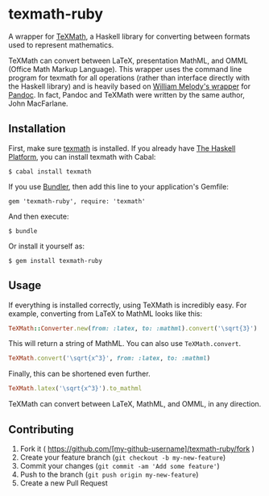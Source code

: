# texmath-ruby

A wrapper for [TeXMath](https://github.com/jgm/texmath), a Haskell library for
converting between formats used to represent mathematics.

TeXMath can convert between LaTeX, presentation MathML, and OMML (Office Math
Markup Language). This wrapper uses the command line program for texmath for
all operations (rather than interface directly with the Haskell library) and is
heavily based on [William Melody's
wrapper](https://github.com/alphabetum/pandoc-ruby) for
[Pandoc](https://github.com/jgm/pandoc). In fact, Pandoc and TeXMath were
written by the same author, John MacFarlane.

## Installation

First, make sure [texmath](https://github.com/jgm/texmath) is installed. If you
already have [The Haskell Platform](https://www.haskell.org/platform/), you can
install texmath with Cabal:

    $ cabal install texmath

If you use [Bundler](http://bundler.io), then add this line to your
application's Gemfile:

    gem 'texmath-ruby', require: 'texmath'

And then execute:

    $ bundle

Or install it yourself as:

    $ gem install texmath-ruby

## Usage

If everything is installed correctly, using TeXMath is incredibly easy. For
example, converting from LaTeX to MathML looks like this:

```ruby
TeXMath::Converter.new(from: :latex, to: :mathml).convert('\sqrt{3}')
```

This will return a string of MathML. You can also use `TeXMath.convert`.

```ruby
TeXMath.convert('\sqrt{x^3}', from: :latex, to: :mathml)
```

Finally, this can be shortened even further.

```ruby
TeXMath.latex('\sqrt{x^3}').to_mathml
```

TeXMath can convert between LaTeX, MathML, and OMML, in any direction.

## Contributing

1. Fork it ( https://github.com/[my-github-username]/texmath-ruby/fork )
2. Create your feature branch (`git checkout -b my-new-feature`)
3. Commit your changes (`git commit -am 'Add some feature'`)
4. Push to the branch (`git push origin my-new-feature`)
5. Create a new Pull Request
